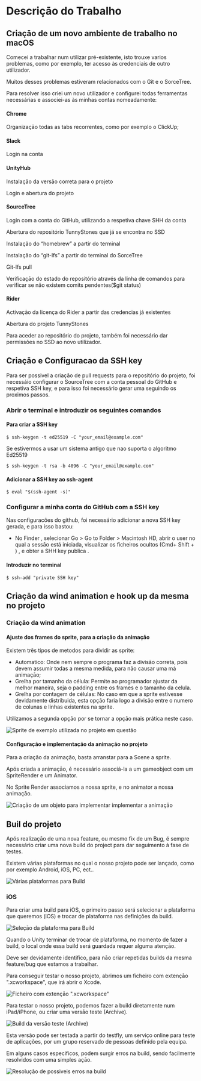 # Descriçāo do Trabalho

## Criaçāo de um novo ambiente de trabalho no macOS

Comecei a trabalhar num utilizar pré-existente, isto trouxe varios problemas, como por exemplo, ter acesso às credenciais de outro utilizador.

Muitos desses problemas estiveram relacionados com o Git e o SorceTree.

Para resolver isso criei um novo utilizador e configurei todas ferramentas necessárias e associei-as às minhas contas nomeadamente:

#### Chrome

Organizaçāo todas as tabs recorrentes, como por exemplo o ClickUp;

#### Slack

Login na conta

#### UnityHub

Instalaçāo da versāo correta para o projeto

Login e abertura do projeto

#### SourceTree

Login com a conta do GitHub, utilizando a respetiva chave SHH da conta

Abertura do repositório TunnyStones que já se encontra no SSD

Instalação do “homebrew” a partir do terminal

Instalação do “git-lfs” a partir do terminal do SorceTree

Git-lfs pull

Verificaçāo do estado do repositório através da linha de comandos para verificar se não                existem  comits pendentes($git status)

#### Rider

Activaçāo da licença do Rider a partir das credencias já existentes

Abertura do projeto TunnyStones

Para aceder ao repositório do projeto, também foi necessário dar permissões no SSD ao novo utilizador.



## Criaçāo e Configuracao da SSH key

Para ser possivel a criaçāo de pull requests para o repositório do projeto, foi necessáio configurar o SourceTree com a conta pessoal do GitHub e respetiva SSH key, e para isso foi necessário gerar uma seguindo os proximos passos.

### Abrir o terminal e introduzir os seguintes comandos&#x20;

#### Para criar a SSH key

```shell
$ ssh-keygen -t ed25519 -C "your_email@example.com"
```

&#x20; Se estivermos a usar um sistema antigo que nao suporta o algoritmo Ed25519

```shell
$ ssh-keygen -t rsa -b 4096 -C "your_email@example.com"
```

#### Adicionar a SSH key ao ssh-agent

```shell
$ eval "$(ssh-agent -s)"
```

### Configurar a minha conta do GitHub com a SSH key

Nas configuracões do github, foi necessário adicionar a nova SSH key gerada, e para isso bastou:&#x20;

* No Finder <img src="https://help.apple.com/assets/61D4C1B5425F2576373C512A/61D4C1B7425F2576373C5132/pt_PT/058e4af8e726290f491044219d2eee73.png" alt="" data-size="line">, selecionar Go > Go to Folder > Macintosh HD, abrir o user no qual a sessāo está iniciada, visualizar os ficheiros ocultos (Cmd+ Shift + <img src="../.gitbook/assets/computer_key_Greater_than_Period.png" alt="" data-size="line">) , e obter a SHH key publica .

#### Introduzir no terminal&#x20;

```shell
$ ssh-add "private SSH key"
```

## Criaçāo da wind animation e hook up da mesma no projeto

### Criaçāo da wind animation

#### Ajuste dos frames do sprite, para a criaçāo da animaçāo

Existem três tipos de metodos para dividir as sprite:

* Automatico: Onde nem sempre o programa faz a divisāo correta,  pois devem assumir todas a mesma medida, para nāo causar uma má animaçāo;
* Grelha por tamanho da célula: Permite ao programador ajustar da melhor maneira, seja o padding entre os frames e o tamanho da celula.
* Grelha por contagem de células: No caso em que a sprite estivesse devidamente distribuida, esta opçāo faria logo a divisāo entre o numero de colunas e linhas existentes na sprite.

Utilizamos a segunda opçāo por se tornar a opçāo mais prática neste caso.

![ Sprite de exemplo utilizada no projeto em questāo](<../.gitbook/assets/Screenshot 2022-05-12 at 11.19.57.png>)

#### Configuraçāo e implementaçāo da animaçāo  no projeto

Para a criaçāo da animaçāo, basta arranstar para a Scene a sprite.

Após criada a animaçāo, é necessário associá-la a um gameobject com um SpriteRender e um Animator.

No Sprite Render associamos a nossa sprite, e no animator a nossa animaçāo.

![Criaçāo de um objeto para implementar implementar a animaçāo](../.gitbook/assets/AnimatonImpl.png)

## Buil do projeto

Após realizaçāo de uma nova feature, ou mesmo fix de um Bug, é sempre necessário criar uma nova build do project para dar seguimento à fase de testes.

Existem várias plataformas no qual o nosso projeto pode ser lançado, como por exemplo Android, iOS, PC, ect..

![Várias plataformas para Build](<../.gitbook/assets/Screenshot 2022-05-16 at 17.10.22.png>)

### iOS

Para criar uma build para iOS, o primeiro passo será selecionar a plataforma que queremos (iOS) e trocar de plataforma nas definições da build.

![Seleçāo da plataforma para Build](<../.gitbook/assets/Screenshot 2022-05-16 at 17.12.43.png>)

Quando o Unity terminar de trocar de plataforma, no momento de fazer a build, o local onde essa build será guardada requer alguma atençāo.

Deve ser devidamente identifico, para nāo criar repetidas builds da mesma feature/bug que estamos a trabalhar.

Para conseguir testar o nosso projeto, abrimos um ficheiro com extençāo ".xcworkspace", que irá abrir o Xcode.

![Ficheiro com extençāo ".xcworkspace"](<../.gitbook/assets/Screenshot 2022-05-16 at 17.25.56.png>)

Para testar o nosso projeto, podemos fazer a build diretamente num iPad/iPhone, ou criar uma versāo teste (Archive).&#x20;

![Build da versāo teste (Archive)](../.gitbook/assets/Screenshot\_2022-05-17\_at\_14\_23\_07.png)

Esta versāo pode ser testada a partir do testfly, um serviço online para teste de aplicações, por um grupo reservado de pessoas definido pela equipa.

Em alguns casos especificos, podem surgir erros na build, sendo facilmente resolvidos com uma simples açāo.

![Resoluçāo de possiveis erros na build](../.gitbook/assets/Screenshot\_2022-05-17\_at\_14\_31\_18.png)







